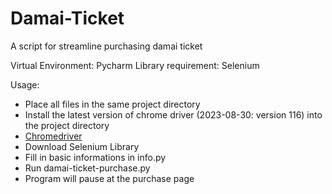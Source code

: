 # Damai-Ticket
A script for streamline purchasing damai ticket

Virtual Environment: Pycharm
Library requirement: Selenium

Usage:
 - Place all files in the same project directory
 - Install the latest version of chrome driver (2023-08-30: version 116) into the project directory
 - [Chromedriver](https://googlechromelabs.github.io/chrome-for-testing/)
 - Download Selenium Library
 - Fill in basic informations in info.py
 - Run damai-ticket-purchase.py
 - Program will pause at the purchase page
